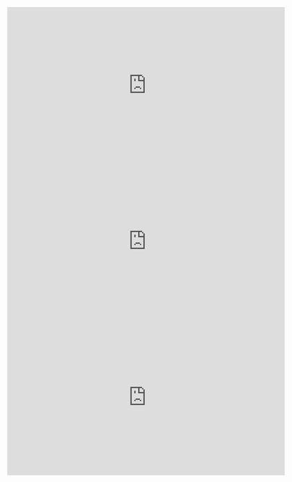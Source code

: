 <iframe src="https://player.vimeo.com/video/505764030" width="640" height="360" frameborder="0" allow="autoplay; fullscreen; picture-in-picture" allowfullscreen></iframe>

<iframe src="https://player.vimeo.com/video/506784086" width="640" height="360" frameborder="0" allow="autoplay; fullscreen; picture-in-picture" allowfullscreen></iframe>

<iframe src="https://player.vimeo.com/video/505824582?texttrack=ro" width="640" height="360" frameborder="0" allow="autoplay; fullscreen; picture-in-picture" allowfullscreen></iframe>
